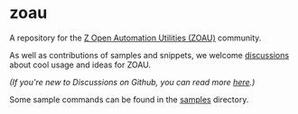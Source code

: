 # zoau

A repository for the [Z Open Automation Utilities (ZOAU)](https://www.ibm.com/docs/en/zoau) community. 

As well as contributions of samples and snippets, we welcome [discussions](https://github.com/IBM/zoau/discussions) about cool usage and ideas for ZOAU.

*(If you're new to Discussions on Github, you can read more [here](https://docs.github.com/en/discussions/collaborating-with-your-community-using-discussions/about-discussions).)*

Some sample commands can be found in the [samples](samples) directory.
